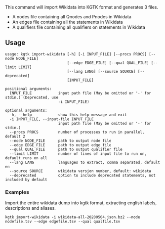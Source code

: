 This command will import Wikidata into KGTK format and generates 3 files.

- A nodes file containing all Qnodes and Pnodes in Wikidata
- An edges file containing all the statements in Wikidata
- A qualifiers file containing all qualifiers on statements in Wikidata

## Usage
```
usage: kgtk import-wikidata [-h] [-i INPUT_FILE] [--procs PROCS] [--node NODE_FILE]
                            [--edge EDGE_FILE] [--qual QUAL_FILE] [--limit LIMIT]
                            [--lang LANG] [--source SOURCE] [--deprecated]
                            [INPUT_FILE]

positional arguments:
  INPUT_FILE            input path file (May be omitted or '-' for stdin.) (Deprecated, use
                        -i INPUT_FILE)

optional arguments:
  -h, --help            show this help message and exit
  -i INPUT_FILE, --input-file INPUT_FILE
                        input path file (May be omitted or '-' for stdin.)
  --procs PROCS         number of processes to run in parallel, default 2
  --node NODE_FILE      path to output node file
  --edge EDGE_FILE      path to output edge file
  --qual QUAL_FILE      path to output qualifier file
  --limit LIMIT         number of lines of input file to run on, default runs on all
  --lang LANG           languages to extract, comma separated, default en
  --source SOURCE       wikidata version number, default: wikidata
  --deprecated          option to include deprecated statements, not included by default
```

### Examples

Import the entire wikidata dump into kgtk format, extracting english labels, descriptions and aliases.

```
kgtk import-wikidata -i wikidata-all-20200504.json.bz2 --node nodefile.tsv --edge edgefile.tsv --qual qualfile.tsv 
```
